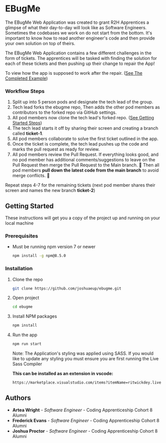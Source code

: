 # EBugMe

The EBugMe Web Application was created to grant R2H Apprentices a glimpse of what their day-to-day will look like as Software Engineers. Sometimes the codebases we work on do not start from the bottom. It's important to know how to read another engineer's code and then provide your own solution on top of theirs.

The EBugMe Web Application contains a few different challenges in the form of tickets. The apprentices will be tasked with finding the solution for each of these tickets and then pushing up their change to repair the App! 

To view how the app is supposed to work after the repair. (<a href="https://github.com/joshuaeup/ebugme/blob/main/completed-example.mov">See The Completed Example</a>)


### Workflow Steps

1. Split up into 5 person pods and designate the tech lead of the group.
2. Tech lead forks the ebugme repo, Then adds the other pod members as contributors to the forked repo via GitHub settings.
3. All pod members now clone the tech lead's forked repo. (<a href="https://github.com/joshuaeup/ebugme#getting-started">See Getting Started Steps</a>)
4. The tech lead starts it off by sharing their screen and creating a branch called <b>ticket-1</b>.
5. All pod members collaborate to solve the first ticket outlined in the app.
6. Once the ticket is complete, the tech lead pushes up the code and marks the pull request as ready for review.
7. All pod members review the Pull Request. If everything looks good, and no pod member has additional comments/suggestions to leave on the Pull Request then merge the Pull Request to the Main branch. 🚀 Then all pod members <b>pull down the latest code from the main branch</b> to avoid merge conflicts. 😬

Repeat steps 4-7 for the remaining tickets (next pod member shares their screen and names the new branch <b>ticket-2</b>)


## Getting Started

These instructions will get you a copy of the project up and running on your local machine

### Prerequisites

-   Must be running npm version 7 or newer
    ```sh
    npm install -g npm@8.5.0
    ```

### Installation

1. Clone the repo
    ```sh
    git clone https://github.com/joshuaeup/ebugme.git
    ```
2. Open project
    ```sh
    cd ebugme
    ```
3. Install NPM packages
    ```sh
    npm install
    ```
4. Run the app

    ```sh
    npm run start
    ```

    Note: The Application's styling was applied using SASS. If you would like to update any styling you must ensure you are first running the Live Sass Compiler

    <b>This can be installed as an extension in vscode:</b>

    ```sh
    https://marketplace.visualstudio.com/items?itemName=ritwickdey.live-sass
    ```
    
    
## Authors

-   **Artea Wright** - _Software Engineer_ - Coding Apprenticeship Cohort 8 Alumni
-   **Frederick Evans** - _Software Engineer_ - Coding Apprenticeship Cohort 8 Alumni
-   **Joshua Proctor** - _Software Engineer_ - Coding Apprenticeship Cohort 8 Alumni
